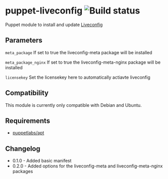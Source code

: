 puppet-liveconfig ![Build status](https://api.travis-ci.org/gwaldvogel/puppet-liveconfig.svg)
=============================================================================================

Puppet module to install and update [Liveconfig](https://www.liveconfig.com/de)

Parameters
----------

`meta_package` If set to true the liveconfig-meta package will be installed

`meta_package_nginx` If set to true the liveconfig-meta-nginx package will be installed

`licensekey` Set the licensekey here to automatically actiavte liveconfig

Compatibility
-------------

This module is currently only compatible with Debian and Ubuntu.

Requirements
------------

-	[puppetlabs/apt](https://forge.puppetlabs.com/puppetlabs/apt)

Changelog
---------

-	0.1.0 - Added basic manifest
-	0.2.0 - Added options for the liveconfig-meta and liveconfig-meta-nginx packages
